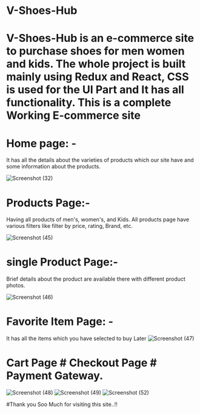 # V-Shoes-Hub
# V-Shoes-Hub is an e-commerce site to purchase shoes for men women and kids. The whole project is built mainly using Redux and React, CSS is used for the UI Part and It has all functionality. This is a complete Working E-commerce site


# Home page: -
It has all the details about the varieties of products which our site have and some information about the products.

![Screenshot (32)](https://github.com/vmewada01/V-Shoes-Hub/assets/122343841/a74135e2-4376-43d4-b2af-ecd978137a9d)


# Products Page:-
Having all products of men's, women's, and Kids. All products page have various filters like filter by price, rating, Brand, etc.


![Screenshot (45)](https://github.com/vmewada01/V-Shoes-Hub/assets/122343841/623dc3f6-6c1b-4392-bedd-c4cc971dc7ab)

# single Product Page:-
Brief details about the product are available there with different product photos.

![Screenshot (46)](https://github.com/vmewada01/V-Shoes-Hub/assets/122343841/ca3fd7dd-af06-4f50-9458-5643e100af1d)

# Favorite Item Page: -
It has all the items which you have selected to buy Later
![Screenshot (47)](https://github.com/vmewada01/V-Shoes-Hub/assets/122343841/d9e8f04e-27c5-4dfe-a35a-6fc84933a1cc)

# Cart Page  # Checkout Page # Payment Gateway.
![Screenshot (48)](https://github.com/vmewada01/V-Shoes-Hub/assets/122343841/f895838d-1aba-447f-9547-d9d45d5e0492)
![Screenshot (49)](https://github.com/vmewada01/V-Shoes-Hub/assets/122343841/c0505918-2483-4c8a-8f51-2bf181e2818b)
![Screenshot (52)](https://github.com/vmewada01/V-Shoes-Hub/assets/122343841/120c44eb-edcc-4d32-8a49-1483acc38c3e)

#Thank you Soo Much for visiting this site..!!

